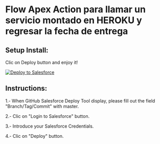 Flow Apex Action para llamar un servicio montado en HEROKU y regresar la fecha de entrega 
============================================================================================

## Setup Install:

Clic on Deploy button and enjoy it!

<a href="https://githubsfdeploy.herokuapp.com">
  <img alt="Deploy to Salesforce"
       src="https://raw.githubusercontent.com/afawcett/githubsfdeploy/master/deploy.png">
</a>

## Instructions:

1.- When GitHub Salesforce Deploy Tool display, please fill out the field "Branch/Tag/Commit" with master.

2.- Clic on "Login to Salesforce" button.

3.- Introduce your Salesforce Credentials.

4.- Clic on "Deploy" button.


